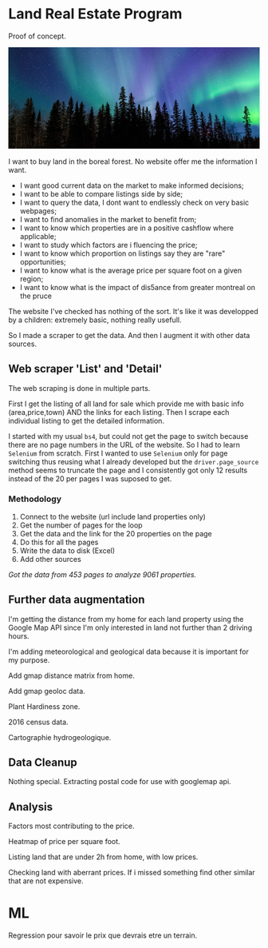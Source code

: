 # Land Real Estate Program
Proof of concept.

![Boreal Forest](/media/myboreal.jpg)

I want to buy land in the boreal forest. No website offer me the information I want.

- I want good current data on the market to make informed decisions;
- I want to be able to compare listings side by side;
- I want to query the data, I dont want to endlessly check on very basic webpages;
- I want to find anomalies in the market to benefit from;
- I want to know which properties are in a positive cashflow where applicable;
- I want to study which factors are i fluencing the price;
- I want to know which proportion on listings say they are "rare" opportunities;
- I want to know what is the average price per square foot on a given region;
- I want to know what is the impact of dis5ance from greater montreal on the pruce

The website I've checked has nothing of the sort. It's like it was developped by a children: extremely basic, nothing really usefull.

So I made a scraper to get the data. And then I augment it with other data sources.

## Web scraper 'List' and 'Detail'

The web scraping is done in multiple parts.

First I get the listing of all land for sale which provide me with basic info (area,price,town) AND the links for each listing. Then I scrape each individual listing to get the detailed information.

I started with my usual `bs4`, but could not get the page to switch because there are no page numbers in the URL of the website. So I had to learn `Selenium` from scratch. First I wanted to use `Selenium` only for page switching thus reusing what I already developed but the `driver.page_source` method seems to truncate the page and I consistently got only 12 results instead of the 20 per pages I was suposed to get.

### Methodology

1. Connect to the website (url include land properties only)
2. Get the number of pages for the loop
3. Get the data and the link for the 20 properties on the page
4. Do this for all the pages
5. Write the data to disk (Excel)
6. Add other sources

*Got the data from 453 pages to analyze 9061 properties.*

## Further data augmentation

I'm getting the distance from my home for each land property using the Google Map API since I'm only interested in land not further than 2 driving hours. 

I'm adding meteorological and geological data because it is important for my purpose.

Add gmap distance matrix from home.

Add gmap geoloc data.

Plant Hardiness zone.

2016 census data.

Cartographie hydrogeologique.



## Data Cleanup

Nothing special. Extracting postal  code for use with googlemap api. 


## Analysis

Factors most contributing to the price.

Heatmap of price per square foot.

Listing land that are under 2h from home, with low prices.

Checking land with aberrant prices. If i missed something find other similar that are not expensive.

# ML

Regression pour savoir le prix que devrais etre un terrain.
